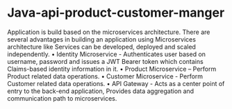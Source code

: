 # Java-api-product-customer-manger
Application is build based on the microservices architecture. There are several advantages in building an application using Microservices architecture like Services can be developed, deployed and scaled independently. • Identity Microservice - Authenticates user based on username, password and issues a JWT Bearer token which contains Claims-based identity information in it. • Product Microservice – Perform Product related data operations. • Customer Microservice - Perform Customer related data operations. • API Gateway - Acts as a center point of entry to the back-end application, Provides data aggregation and communication path to microservices.
